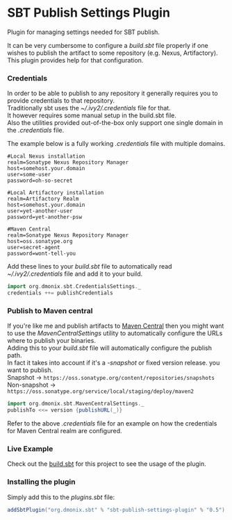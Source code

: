 # SBT Publish Settings Plugin
Plugin for managing settings needed for SBT publish.

It can be very cumbersome to configure a _build.sbt_ file properly if one wishes to publish the artifact to some repository (e.g. Nexus, Artifactory).  
This plugin provides help for that configuration.

### Credentials
In order to be able to publish to any repository it generally requires you to provide credentials to that repository.  
Traditionally sbt uses the _~/.ivy2/.credentials_ file for that.  
It however requires some manual setup in the build.sbt file.  
Also the utilities provided out-of-the-box only support one single domain in the _.credentials_ file.  

The example below is a fully working _.credentials_ file with multiple domains.   
```script
#Local Nexus installation
realm=Sonatype Nexus Repository Manager
host=somehost.your.domain
user=some-user
password=oh-so-secret

#Local Artifactory installation
realm=Artifactory Realm
host=somehost.your.domain
user=yet-another-user
password=yet-another-psw

#Maven Central
realm=Sonatype Nexus Repository Manager
host=oss.sonatype.org
user=secret-agent
password=wont-tell-you
```

Add these lines to your _build.sbt_ file to automatically read _~/.ivy2/.credentials_ file and add it to your build.
```scala
import org.dmonix.sbt.CredentialsSettings._
credentials ++= publishCredentials
```

### Publish to Maven central
If you're like me and publish artifacts to [Maven Central](https://oss.sonatype.org) then you might want to use the _MavenCentralSettings_ utility to automatically configure the URLs where to publish your binaries.  
Adding this to your _build.sbt_ file will automatically configure the publish path.  
In fact it takes into account if it's a _-snapshot_ or fixed version release. you want to publish.  
Snapshot -> `https://oss.sonatype.org/content/repositories/snapshots`  
Non-snapshot -> `https://oss.sonatype.org/service/local/staging/deploy/maven2`  

```scala
import org.dmonix.sbt.MavenCentralSettings._
publishTo <<= version {publishURL(_)}
```
Refer to the above _.credentials_ file for an example on how the credentials for Maven Central realm are configured.

### Live Example
Check out the [build.sbt](../master/build.sbt) for this project to see the usage of the plugin.

### Installing the plugin
Simply add this to the _plugins.sbt_ file:
```scala
addSbtPlugin("org.dmonix.sbt" % "sbt-publish-settings-plugin" % "0.5")
```

